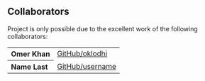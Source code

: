 ## Collaborators

Project is only possible due to the excellent work of the following collaborators:

<table><tbody><tr><th align="left">Omer Khan</th><td><a href="https://github.com/oklodhi">GitHub/oklodhi</a></td></tr>
<tr><th align="left">Name Last</th><td><a href="https://github.com/username">GitHub/username</a></td></tr>
</tbody></table>
